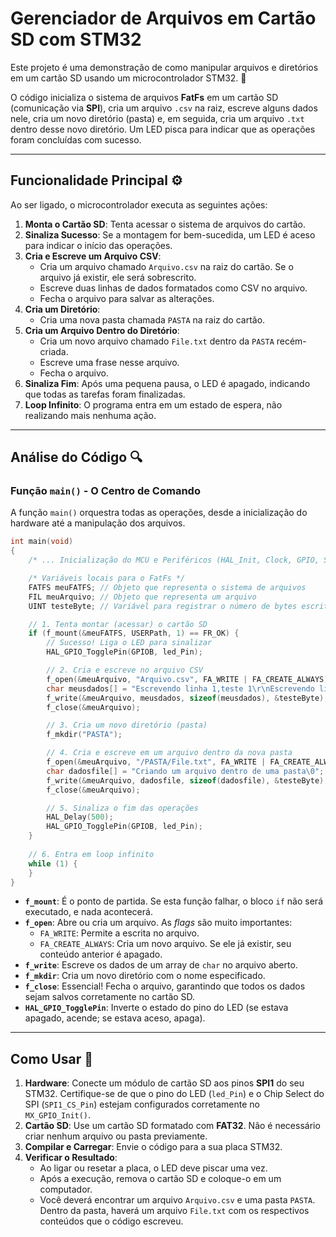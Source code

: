 # Gerenciador de Arquivos em Cartão SD com STM32

Este projeto é uma demonstração de como manipular arquivos e diretórios em um cartão SD usando um microcontrolador STM32. 💾

O código inicializa o sistema de arquivos **FatFs** em um cartão SD (comunicação via **SPI**), cria um arquivo `.csv` na raiz, escreve alguns dados nele, cria um novo diretório (pasta) e, em seguida, cria um arquivo `.txt` dentro desse novo diretório. Um LED pisca para indicar que as operações foram concluídas com sucesso.

-----

## Funcionalidade Principal ⚙️

Ao ser ligado, o microcontrolador executa as seguintes ações:

1.  **Monta o Cartão SD**: Tenta acessar o sistema de arquivos do cartão.
2.  **Sinaliza Sucesso**: Se a montagem for bem-sucedida, um LED é aceso para indicar o início das operações.
3.  **Cria e Escreve um Arquivo CSV**:
      * Cria um arquivo chamado `Arquivo.csv` na raiz do cartão. Se o arquivo já existir, ele será sobrescrito.
      * Escreve duas linhas de dados formatados como CSV no arquivo.
      * Fecha o arquivo para salvar as alterações.
4.  **Cria um Diretório**:
      * Cria uma nova pasta chamada `PASTA` na raiz do cartão.
5.  **Cria um Arquivo Dentro do Diretório**:
      * Cria um novo arquivo chamado `File.txt` dentro da `PASTA` recém-criada.
      * Escreve uma frase nesse arquivo.
      * Fecha o arquivo.
6.  **Sinaliza Fim**: Após uma pequena pausa, o LED é apagado, indicando que todas as tarefas foram finalizadas.
7.  **Loop Infinito**: O programa entra em um estado de espera, não realizando mais nenhuma ação.

-----

## Análise do Código 🔍

### Função `main()` - O Centro de Comando

A função `main()` orquestra todas as operações, desde a inicialização do hardware até a manipulação dos arquivos.

```c
int main(void)
{
    /* ... Inicialização do MCU e Periféricos (HAL_Init, Clock, GPIO, SPI, FATFS) ... */

    /* Variáveis locais para o FatFs */
    FATFS meuFATFS; // Objeto que representa o sistema de arquivos
    FIL meuArquivo; // Objeto que representa um arquivo
    UINT testeByte; // Variável para registrar o número de bytes escritos

    // 1. Tenta montar (acessar) o cartão SD
    if (f_mount(&meuFATFS, USERPath, 1) == FR_OK) {
        // Sucesso! Liga o LED para sinalizar
        HAL_GPIO_TogglePin(GPIOB, led_Pin);

        // 2. Cria e escreve no arquivo CSV
        f_open(&meuArquivo, "Arquivo.csv", FA_WRITE | FA_CREATE_ALWAYS);
        char meusdados[] = "Escrevendo linha 1,teste 1\r\nEscrevendo linha 2,teste 2\0";
        f_write(&meuArquivo, meusdados, sizeof(meusdados), &testeByte);
        f_close(&meuArquivo);

        // 3. Cria um novo diretório (pasta)
        f_mkdir("PASTA");

        // 4. Cria e escreve em um arquivo dentro da nova pasta
        f_open(&meuArquivo, "/PASTA/File.txt", FA_WRITE | FA_CREATE_ALWAYS);
        char dadosfile[] = "Criando um arquivo dentro de uma pasta\0";
        f_write(&meuArquivo, dadosfile, sizeof(dadosfile), &testeByte);
        f_close(&meuArquivo);

        // 5. Sinaliza o fim das operações
        HAL_Delay(500);
        HAL_GPIO_TogglePin(GPIOB, led_Pin);
    }
    
    // 6. Entra em loop infinito
    while (1) {
    }
}
```

  - **`f_mount`**: É o ponto de partida. Se esta função falhar, o bloco `if` não será executado, e nada acontecerá.
  - **`f_open`**: Abre ou cria um arquivo. As *flags* são muito importantes:
      * `FA_WRITE`: Permite a escrita no arquivo.
      * `FA_CREATE_ALWAYS`: Cria um novo arquivo. Se ele já existir, seu conteúdo anterior é apagado.
  - **`f_write`**: Escreve os dados de um array de `char` no arquivo aberto.
  - **`f_mkdir`**: Cria um novo diretório com o nome especificado.
  - **`f_close`**: Essencial\! Fecha o arquivo, garantindo que todos os dados sejam salvos corretamente no cartão SD.
  - **`HAL_GPIO_TogglePin`**: Inverte o estado do pino do LED (se estava apagado, acende; se estava aceso, apaga).

-----

## Como Usar 🚀

1.  **Hardware**: Conecte um módulo de cartão SD aos pinos **SPI1** do seu STM32. Certifique-se de que o pino do LED (`led_Pin`) e o Chip Select do SPI (`SPI1_CS_Pin`) estejam configurados corretamente no `MX_GPIO_Init()`.
2.  **Cartão SD**: Use um cartão SD formatado com **FAT32**. Não é necessário criar nenhum arquivo ou pasta previamente.
3.  **Compilar e Carregar**: Envie o código para a sua placa STM32.
4.  **Verificar o Resultado**:
      * Ao ligar ou resetar a placa, o LED deve piscar uma vez.
      * Após a execução, remova o cartão SD e coloque-o em um computador.
      * Você deverá encontrar um arquivo `Arquivo.csv` e uma pasta `PASTA`. Dentro da pasta, haverá um arquivo `File.txt` com os respectivos conteúdos que o código escreveu.
